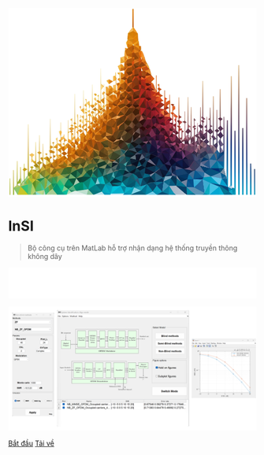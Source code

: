 <img class="logo" src="./assets/img/logo.png">

# **InSI**

> Bộ công cụ trên MatLab hỗ trợ nhận dạng hệ thống truyền thông không dây

![](../assets/img/Vi_cover_text.svg)

<img class="dashboard" src="./assets/img/Intro.png">

[Bắt đầu](README.md)
[Tải về](https://github.com/DoHaiSon/InSI/archive/refs/heads/master.zip)
